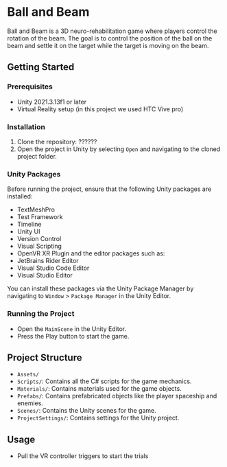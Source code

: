 # Ball and Beam

Ball and Beam is a 3D neuro-rehabilitation game where players control the rotation of the beam. The goal is to control the position of the ball on the beam and settle it on the target while the target is moving on the beam.

## Getting Started

### Prerequisites

- Unity 2021.3.13f1 or later
- Virtual Reality setup (in this project we used HTC Vive pro)



### Installation

1. Clone the repository:
??????
2. Open the project in Unity by selecting `Open` and navigating to the cloned project folder.

### Unity Packages

Before running the project, ensure that the following Unity packages are installed:

- TextMeshPro
- Test Framework
- Timeline
- Unity UI
- Version Control
- Visual Scripting
- OpenVR XR Plugin
and the editor packages such as:
- JetBrains Rider Editor
- Visual Studio Code Editor
- Visual Studio Editor

You can install these packages via the Unity Package Manager by navigating to `Window` > `Package Manager` in the Unity Editor.

### Running the Project

- Open the `MainScene` in the Unity Editor.
- Press the Play button to start the game.

## Project Structure

- `Assets/`
- `Scripts/`: Contains all the C# scripts for the game mechanics.
- `Materials/`: Contains materials used for the game objects.
- `Prefabs/`: Contains prefabricated objects like the player spaceship and enemies.
- `Scenes/`: Contains the Unity scenes for the game.
- `ProjectSettings/`: Contains settings for the Unity project.

## Usage

- Pull the VR controller triggers to start the trials


